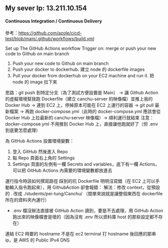 ## My sever Ip: 13.211.10.154

#### Continuous Integration / Continuous Delivery

參考：https://github.com/azole/cicd-test/blob/main/.github/workflows/build.yml

Set up The GitHub Actions workflow
Trigger on: merge or push your new code to Github on main branch

1. Push your new code to Github on main branch
1. Push your docker to dockerhub.
   建立 node 的 dockerfile images
1. Pull your docker from dockerhub on your EC2 machine and run it.
   把 node 的 image 拉下來

思路：git push 到特定分支（為了測試方便設置是 Main） -> 讓 Github Action 的虛擬環境幫我跑 Dockerfile（建立 canchu-server 的映像檔）並推上我的 Docker Hub -> 連到 EC2 上，停掉原本可能在 EC2 上運行的容器 -> git pull 最新檔案 -> 再跑 docker-compose.yml（此時的 docker-compose.yml 應該會從 Docker Hub 上拉最新的 canchu-server 映像檔）-> 順利運行就結束
注意：docker-compose.yml 不用推到 Docker Hub 上，直接讓他跑就好了（但 .env 到底要怎麼處理）

為 GitHub Actions 設置環境變數：

1. 登入 GitHub 然後進入 Repo
1. 點 Repo 頁面右上角的 Settings
1. Settings 頁面的左側有一欄 Secrets and variables，底下有一欄 Actions，可以把 GitHub Actions 內需要的環境變數都放進去

運行指令時該如何撰寫路徑
踩到的坑
Dockerfile 明明沒寫錯（在 EC2 上可以手動輸入指令跑起來），用 GithubAction 卻會報錯：
解法：修改 context，從預設的 . 改成 ./students/pei-tung/Canchu/ （間單來說就是讓整個東西在 dockerfile 所在的資料夾內運行）

- .env 檔沒辦法直接被 GitHub Action 讀到，要是不去處理，用 GitHub Action 跑出來的映像檔會是壞的（因為沒有 .env 所以資料庫 host 的那些設定都不存在）

連結 EC2 時要的 hostname 不是在 ec2 terminal 打 hostname 後回應的那串 ip，是 AWS 的 Public IPv4 DNS
